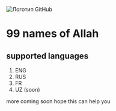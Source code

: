 ![Логотип GitHub](https://github.githubassets.com/images/modules/logos_page/GitHub-Mark.png)

# 99 names of Allah 


## supported languages 
1. ENG
2. RUS
3. FR 
4. UZ (soon)

more coming soon 
hope this can help you
